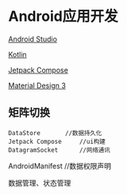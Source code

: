 # Android应用开发

[Android Studio](https://developer.android.google.cn/?hl=zh-cn)

[Kotlin](https://kotlinlang.org/)

[Jetpack Compose](https://developer.android.google.cn/develop/ui/compose/documentation?hl=zh-cn)

[Material Design 3](https://m3.material.io/)

## 矩阵切换

```vue
DataStore       //数据持久化
Jetpack Compose     //ui构建    
DatagramSocket      //网络通讯
```
AndroidManifest     //数据权限声明
    <uses-permission android:name="android.permission.INTERNET" />
    <uses-permission android:name="android.permission.ACCESS_NETWORK_STATE" />

数据管理、状态管理